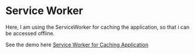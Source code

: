 # Service Worker

Here, I am using the ServiceWorker for caching the application, so that i can be accessed offline.

See the demo here [Service Worker for Caching Application](https://service-worker-vipin.netlify.app)
